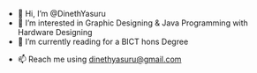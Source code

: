 - 👋 Hi, I’m @DinethYasuru
- 👀 I’m interested in Graphic Designing & Java Programming with Hardware Designing 
- 🌱 I’m currently reading for a BICT hons Degree
<!-- 💞️ I’m looking to collaborate on ...--->
- 📫 Reach me using dinethyasuru@gmail.com
<!---
DinethYasuru/DinethYasuru is a ✨ special ✨ repository because its `README.md` (this file) appears on your GitHub profile.
You can click the Preview link to take a look at your changes.
--->
